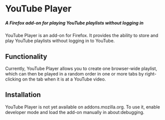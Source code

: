 # YouTube Player
##### A Firefox add-on for playing YouTube playlists without logging in

YouTube Player is an add-on for Firefox. It provides the ability to store
and play YouTube playlists without logging in to YouTube.

## Functionality
Currently, YouTube Player allows you to create one browser-wide playlist, which
can then be played in a random order in one or more tabs by right-clicking on
the tab when it is at a YouTube video.

## Installation
YouTube Player is not yet available on addons.mozilla.org. To use it,
enable developer mode and load the add-on manually in about:debugging.
